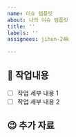 ```yaml
---
name: 이슈 템플릿
about: 나의 이슈 템플릿
title: ''
labels: ''
assignees: jihun-24k

---
```


## 📑 작업내용
<!-- 해당 이슈의 세부 작업내용을 기술합니다-->
<!-- 되도록 이슈 제목은 한줄로 표현 가능합니다.-->
- [ ] 작업 세부 내용 1
- [ ] 작업 세부 내용 2

## 😉 추가 자료
<!-- 작업의 설명에 도움되는 추가 자료를 넣어줍니다. (만약 필요하다면) -->
